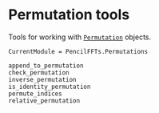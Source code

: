 # Permutation tools

Tools for working with [`Permutation`](@ref) objects.

```@meta
CurrentModule = PencilFFTs.Permutations
```

```@docs
append_to_permutation
check_permutation
inverse_permutation
is_identity_permutation
permute_indices
relative_permutation
```
